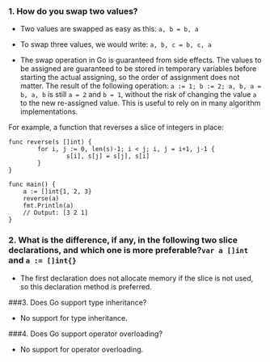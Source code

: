 ### 1. How do you swap two values?

* Two values are swapped as easy as this:
    ```a, b = b, a```

* To swap three values, we would write:
    ```a, b, c = b, c, a```

* The swap operation in Go is guaranteed from side effects. The values to be assigned are guaranteed to be stored in temporary variables before starting the actual assigning, so the order of assignment does not matter. The result of the following operation: ```a := 1; b := 2; a, b, a = b, a, b``` is still ```a = 2``` and ```b = 1```, without the risk of changing the value ```a``` to the new re-assigned value. This is useful to rely on in many algorithm implementations.

For example, a function that reverses a slice of integers in place:

```
func reverse(s []int) {
        for i, j := 0, len(s)-1; i < j; i, j = i+1, j-1 {
                s[i], s[j] = s[j], s[i]
        }
}

func main() {
    a := []int{1, 2, 3}
    reverse(a)
    fmt.Println(a)
    // Output: [3 2 1]
}
```

### 2. What is the difference, if any, in the following two slice declarations, and which one is more preferable?```var a []int``` and ```a := []int{}```

* The first declaration does not allocate memory if the slice is not used, so this declaration method is preferred.


###3. Does Go support type inheritance?

* No support for type inheritance.

###4. Does Go support operator overloading?
* No support for operator overloading.



